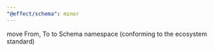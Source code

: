 ```yaml
---
"@effect/schema": minor
---
```


move From, To to Schema namespace (conforming to the ecosystem standard)
